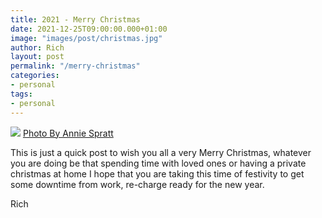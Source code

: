 ```yaml
---
title: 2021 - Merry Christmas
date: 2021-12-25T09:00:00.000+01:00
image: "images/post/christmas.jpg"
author: Rich
layout: post
permalink: "/merry-christmas"
categories:
- personal
tags:
- personal
---
```


![](/img/merrychristmas.png)
[Photo By Annie Spratt](https://unsplash.com/photos/VDXtVYJVj7A?utm_source=unsplash&utm_medium=referral&utm_content=creditShareLink)

This is just a quick post to wish you all a very Merry Christmas, whatever you are doing be that spending time with loved ones or having a private christmas at home I hope that you are taking this time of festivity to get some downtime from work, re-charge ready for the new year.

Rich



